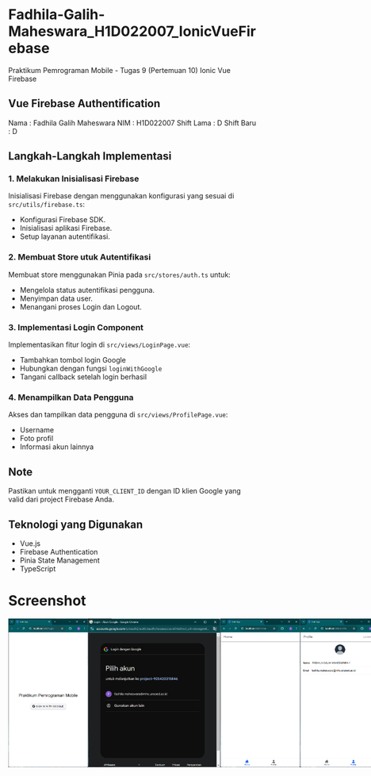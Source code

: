 # Fadhila-Galih-Maheswara_H1D022007_IonicVueFirebase
Praktikum Pemrograman Mobile - Tugas 9 (Pertemuan 10) Ionic Vue Firebase

## Vue Firebase Authentification

Nama        : Fadhila Galih Maheswara
NIM         : H1D022007
Shift Lama  : D
Shift Baru  : D

## Langkah-Langkah Implementasi
### 1. Melakukan Inisialisasi Firebase
Inisialisasi Firebase dengan menggunakan konfigurasi yang sesuai di `src/utils/firebase.ts`:
- Konfigurasi Firebase SDK.
- Inisialisasi aplikasi Firebase.
- Setup layanan autentifikasi.

### 2. Membuat Store utuk Autentifikasi
Membuat store menggunakan Pinia pada `src/stores/auth.ts` untuk:
- Mengelola status autentifikasi pengguna.
- Menyimpan data user.
- Menangani proses Login dan Logout.

### 3. Implementasi Login Component
Implementasikan fitur login di `src/views/LoginPage.vue`:
- Tambahkan tombol login Google
- Hubungkan dengan fungsi `loginWithGoogle`
- Tangani callback setelah login berhasil

### 4. Menampilkan Data Pengguna
Akses dan tampilkan data pengguna di `src/views/ProfilePage.vue`:
- Username
- Foto profil
- Informasi akun lainnya

## Note
Pastikan untuk mengganti `YOUR_CLIENT_ID` dengan ID klien Google yang valid dari project Firebase Anda.

## Teknologi yang Digunakan
- Vue.js
- Firebase Authentication
- Pinia State Management
- TypeScript

# Screenshot
<div style="display: flex; justify-content: space-between;">
  <img src="src/assets/login.png" height="300px">
  <img src="src/assets/akun.png" height="300px">
  <img src="src/assets/homepage.png" height="300px">
  <img src="src/assets/profile.png" height="300px">
</div>